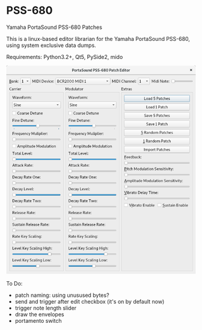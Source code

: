 # PSS-680
Yamaha PortaSound PSS-680 Patches

This is a linux-based editor librarian for the Yamaha PortaSound PSS-680, using system exclusive data dumps. 

Requirements: Python3.2+, Qt5, PySide2, mido

![Alt text](/screenshot.png?raw=true "Work in Progress")

To Do:

- patch naming: using unusused bytes?
- send and trigger after edit checkbox (it's on by default now)
- trigger note length slider
- draw the envelopes
- portamento switch

